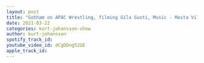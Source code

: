 ```yaml
---
layout: post
title: "Gotham on APAC Wrestling, filming Gila Gusti, Music - Mosta Village, Shaukat & Wrestling in Malaysia"
date: 2021-03-22
categories: kurt-johansson-show
author: kurt-johansson
spotify_track_id: 
youtube_video_id: dCgDDng52GE
apple_track_id: 
---
```

